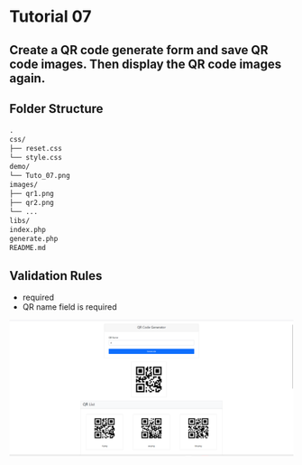 # Tutorial 07

## Create a QR code generate form and save QR code images. Then display the QR code images again.

## Folder Structure

```
.
css/
├── reset.css
└── style.css
demo/
└── Tuto_07.png
images/
├── qr1.png
├── qr2.png
└── ...
libs/
index.php
generate.php
README.md
```

## Validation Rules

- required
- QR name field is required

![preview.png](demo/preview.png)
